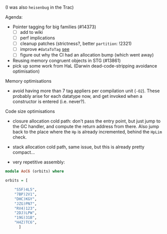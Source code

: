 (I was also `heisenbug` in the Trac)

Agenda:

- Pointer tagging for big families (#14373)
  - [ ] add to wiki
  - [ ] perf implications
  - [ ] cleanup patches (strictness?, better `partition`: !2321)
  - [ ] improve `#dataToTag` [see](https://gitlab.haskell.org/ghc/ghc/commit/ac977688523e5d77eb6f041f043552410b0c21da#note_241836)
  - [ ] figure out why the CI had an allocation bump (which went away)
- Reusing memory congruent objects in STG (#13861)
- pick up some work from HaL (Darwin dead-code-stripping avoidance optimisation)

Memory optimisations
- avoid having more than 7 tag appliers per compilation unit (`-O2`). These probably arise for each datatype now, and get invoked when a constructor is entered (i.e. never?).

Code size optimisations
- closure allocation cold path: don't pass the entry point, but just jump to the GC handler, and compute the return address from there. Also jump back to the place where the `Hp` is already incremented, behind the `HpLim` check.

- stack allocation cold path, same issue, but this is already pretty compact...

- very repetitive assembly:

``` haskell
module AoC6 (orbits) where

orbits = [

	"S5F)4L5",
	"7BP)2V1",
	"DHC)KGY",
	"JZG)PN7",
	"RV4)123",
	"2DJ)LPW",
	"19G)31B",
	"H4Z)TC6",
      ]
```